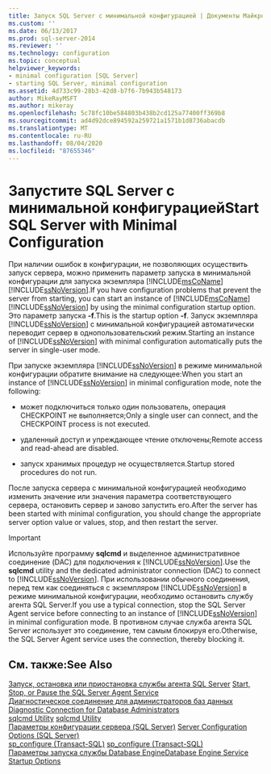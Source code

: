 ```yaml
---
title: Запуск SQL Server с минимальной конфигурацией | Документы Майкрософт
ms.custom: ''
ms.date: 06/13/2017
ms.prod: sql-server-2014
ms.reviewer: ''
ms.technology: configuration
ms.topic: conceptual
helpviewer_keywords:
- minimal configuration [SQL Server]
- starting SQL Server, minimal configuration
ms.assetid: 4d733c99-28b3-42d8-b7f6-7b943b548173
author: MikeRayMSFT
ms.author: mikeray
ms.openlocfilehash: 5c78fc10be584803b438b2cd125a77400ff369b8
ms.sourcegitcommit: ad4d92dce894592a259721a1571b1d8736abacdb
ms.translationtype: MT
ms.contentlocale: ru-RU
ms.lasthandoff: 08/04/2020
ms.locfileid: "87655346"
---
```

# <a name="start-sql-server-with-minimal-configuration"></a><span data-ttu-id="06e26-102">Запустите SQL Server с минимальной конфигурацией</span><span class="sxs-lookup"><span data-stu-id="06e26-102">Start SQL Server with Minimal Configuration</span></span>
  <span data-ttu-id="06e26-103">При наличии ошибок в конфигурации, не позволяющих осуществить запуск сервера, можно применить параметр запуска в минимальной конфигурации для запуска экземпляра [!INCLUDE[msCoName](../../includes/msconame-md.md)] [!INCLUDE[ssNoVersion](../../includes/ssnoversion-md.md)].</span><span class="sxs-lookup"><span data-stu-id="06e26-103">If you have configuration problems that prevent the server from starting, you can start an instance of [!INCLUDE[msCoName](../../includes/msconame-md.md)] [!INCLUDE[ssNoVersion](../../includes/ssnoversion-md.md)] by using the minimal configuration startup option.</span></span> <span data-ttu-id="06e26-104">Это параметр запуска **-f**.</span><span class="sxs-lookup"><span data-stu-id="06e26-104">This is the startup option **-f**.</span></span> <span data-ttu-id="06e26-105">Запуск экземпляра [!INCLUDE[ssNoVersion](../../includes/ssnoversion-md.md)] с минимальной конфигурацией автоматически переводит сервер в однопользовательский режим.</span><span class="sxs-lookup"><span data-stu-id="06e26-105">Starting an instance of [!INCLUDE[ssNoVersion](../../includes/ssnoversion-md.md)] with minimal configuration automatically puts the server in single-user mode.</span></span>  
  
 <span data-ttu-id="06e26-106">При запуске экземпляра [!INCLUDE[ssNoVersion](../../includes/ssnoversion-md.md)] в режиме минимальной конфигурации обратите внимание на следующее:</span><span class="sxs-lookup"><span data-stu-id="06e26-106">When you start an instance of [!INCLUDE[ssNoVersion](../../includes/ssnoversion-md.md)] in minimal configuration mode, note the following:</span></span>  
  
-   <span data-ttu-id="06e26-107">может подключиться только один пользователь, операция CHECKPOINT не выполняется;</span><span class="sxs-lookup"><span data-stu-id="06e26-107">Only a single user can connect, and the CHECKPOINT process is not executed.</span></span>  
  
-   <span data-ttu-id="06e26-108">удаленный доступ и упреждающее чтение отключены;</span><span class="sxs-lookup"><span data-stu-id="06e26-108">Remote access and read-ahead are disabled.</span></span>  
  
-   <span data-ttu-id="06e26-109">запуск хранимых процедур не осуществляется.</span><span class="sxs-lookup"><span data-stu-id="06e26-109">Startup stored procedures do not run.</span></span>  
  
 <span data-ttu-id="06e26-110">После запуска сервера с минимальной конфигурацией необходимо изменить значение или значения параметра соответствующего сервера, остановить сервер и заново запустить его.</span><span class="sxs-lookup"><span data-stu-id="06e26-110">After the server has been started with minimal configuration, you should change the appropriate server option value or values, stop, and then restart the server.</span></span>  
  
> [!IMPORTANT]  
>  <span data-ttu-id="06e26-111">Используйте программу **sqlcmd** и выделенное административное соединение (DAC) для подключения к [!INCLUDE[ssNoVersion](../../includes/ssnoversion-md.md)].</span><span class="sxs-lookup"><span data-stu-id="06e26-111">Use the **sqlcmd** utility and the dedicated administrator connection (DAC) to connect to [!INCLUDE[ssNoVersion](../../includes/ssnoversion-md.md)].</span></span> <span data-ttu-id="06e26-112">При использовании обычного соединения, перед тем как соединяться с экземпляром [!INCLUDE[ssNoVersion](../../includes/ssnoversion-md.md)] в режиме минимальной конфигурации, необходимо остановить службу агента SQL Server.</span><span class="sxs-lookup"><span data-stu-id="06e26-112">If you use a typical connection, stop the SQL Server Agent service before connecting to an instance of [!INCLUDE[ssNoVersion](../../includes/ssnoversion-md.md)] in minimal configuration mode.</span></span> <span data-ttu-id="06e26-113">В противном случае служба агента SQL Server использует это соединение, тем самым блокируя его.</span><span class="sxs-lookup"><span data-stu-id="06e26-113">Otherwise, the SQL Server Agent service uses the connection, thereby blocking it.</span></span>  
  
## <a name="see-also"></a><span data-ttu-id="06e26-114">См. также:</span><span class="sxs-lookup"><span data-stu-id="06e26-114">See Also</span></span>  
 <span data-ttu-id="06e26-115">[Запуск, остановка или приостановка службы агента SQL Server](../../ssms/agent/start-stop-or-pause-the-sql-server-agent-service.md) </span><span class="sxs-lookup"><span data-stu-id="06e26-115">[Start, Stop, or Pause the SQL Server Agent Service](../../ssms/agent/start-stop-or-pause-the-sql-server-agent-service.md) </span></span>  
 <span data-ttu-id="06e26-116">[Диагностическое соединение для администраторов баз данных](diagnostic-connection-for-database-administrators.md) </span><span class="sxs-lookup"><span data-stu-id="06e26-116">[Diagnostic Connection for Database Administrators](diagnostic-connection-for-database-administrators.md) </span></span>  
 <span data-ttu-id="06e26-117">[sqlcmd Utility](../../tools/sqlcmd-utility.md) </span><span class="sxs-lookup"><span data-stu-id="06e26-117">[sqlcmd Utility](../../tools/sqlcmd-utility.md) </span></span>  
 <span data-ttu-id="06e26-118">[Параметры конфигурации сервера (SQL Server)](server-configuration-options-sql-server.md) </span><span class="sxs-lookup"><span data-stu-id="06e26-118">[Server Configuration Options &#40;SQL Server&#41;](server-configuration-options-sql-server.md) </span></span>  
 <span data-ttu-id="06e26-119">[sp_configure (Transact-SQL)](/sql/relational-databases/system-stored-procedures/sp-configure-transact-sql) </span><span class="sxs-lookup"><span data-stu-id="06e26-119">[sp_configure &#40;Transact-SQL&#41;](/sql/relational-databases/system-stored-procedures/sp-configure-transact-sql) </span></span>  
 [<span data-ttu-id="06e26-120">Параметры запуска службы Database Engine</span><span class="sxs-lookup"><span data-stu-id="06e26-120">Database Engine Service Startup Options</span></span>](database-engine-service-startup-options.md)  
  
  
